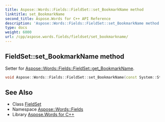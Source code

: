 ```yaml
---
title: Aspose::Words::Fields::FieldSet::set_BookmarkName method
linktitle: set_BookmarkName
second_title: Aspose.Words for C++ API Reference
description: 'Aspose::Words::Fields::FieldSet::set_BookmarkName method. Setter for Aspose::Words::Fields::FieldSet::get_BookmarkName in C++.'
type: docs
weight: 6000
url: /cpp/aspose.words.fields/fieldset/set_bookmarkname/
---
```

## FieldSet::set_BookmarkName method


Setter for [Aspose::Words::Fields::FieldSet::get_BookmarkName](../get_bookmarkname/).

```cpp
void Aspose::Words::Fields::FieldSet::set_BookmarkName(const System::String &value)
```

## See Also

* Class [FieldSet](../)
* Namespace [Aspose::Words::Fields](../../)
* Library [Aspose.Words for C++](../../../)
